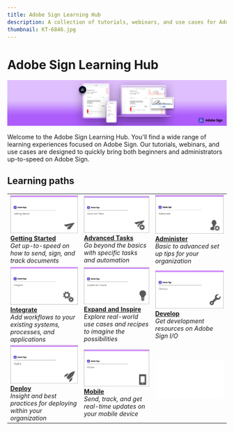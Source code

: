 ```yaml
---
title: Adobe Sign Learning Hub
description: A collection of tutorials, webinars, and use cases for Adobe Sign
thumbnail: KT-6846.jpg
---
```


# Adobe Sign Learning Hub

![Adobe Sign Hero Image](assets/Hero_Sign.jpg)

Welcome to the Adobe Sign Learning Hub. You'll find a wide range of learning experiences focused on Adobe Sign. Our tutorials, webinars, and use cases are designed to quickly bring both beginners and administrators up-to-speed on Adobe Sign.

## Learning paths

<table>
<tr>
  <td>
    <a href="beginner-users-overview.md">
      <img alt="Getting Started" src="assets/AS_Title_Getting-Started.png" />
    </a>
    <div>
    <a href="beginner-users-overview.md"><strong>Getting Started</strong></a>
    </div>
    <em>Get up-to-speed on how to send, sign, and track documents</em>
    <br>
  </td>
  <td>
    <a href="advanced-users-overview.md">
      <img alt="Advanced Tasks" src="assets/AS_Title_Advanced.png" />
    </a>
    <div>
    <a href="advanced-users-overview.md"><strong>Advanced Tasks</strong></a>
    </div>
    <em>Go beyond the basics with specific tasks and automation</em>
    <br>
  <td>
    <a href="intro-admin-overview.md">
      <img alt="Administer" src="assets/AS_Title_Administer.png" />
    </a>
    <div>
    <a href="intro-admin-overview.md"><strong>Administer</strong></a>
    </div>
    <em>Basic to advanced set up tips for your organization</em>
    <br>
  </td>
</tr>
<tr>
  <td>
    <a href="integrations-overview.md">
      <img alt="Integrate" src="assets/AS_Title_Integrate.png" />
    </a>
    <div>
    <a href="integrations-overview.md"><strong>Integrate</strong></a>
    </div>
    <em>Add workflows to your existing systems, processes, and applications</em>
    <br>
  </td>
  <td>
    <a href="expand-inspire-overview.md">
      <img alt="Expand and Inspire" src="assets/AS_Title_Inspire.png" />
    </a>
    <div>
    <a href="expand-inspire-overview.md"><strong>Expand and Inspire</strong></a>
    </div>
    <em>Explore real-world use cases and recipes to imagine the possibilities</em>
    <br>
  <td>
    <a href="develop-overview.md">
      <img alt="Develop" src="assets/AS_Title_Develop.png" />
    </a>
    <div>
    <a href="develop-overview.md"><strong>Develop</strong></a>
    </div>
    <em>Get development resources on Adobe Sign I/O</em>
    <br>
  </td>
</tr>
<tr>
  <td>
    <a href="deploy-overview.md">
      <img alt="Deploy" src="assets/AS_Title_Deploy.png" />
    </a>
    <div>
    <a href="deploy-overview.md"><strong>Deploy</strong></a>
    </div>
    <em>Insight and best practices for deploying within your organization</em>
    <br>
  </td>
  <td>
    <a href="mobile-overview.md">
      <img alt="Mobile" src="assets/AS_Title_Mobile.png" />
    </a>
    <div>
    <a href="mobile-overview.md"><strong>Mobile</strong></a>
    </div>
    <em>Send, track, and get real-time updates on your mobile device</em>
    <br>
  <td>
   <img alt="Spacer" src="assets/Whitespacer.png" />
    <div>
    <br>
  </td>
</tr>
</table>


